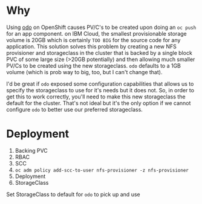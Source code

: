 # Why
Using [odo](https://docs.openshift.com/container-platform/4.2/cli_reference/openshift_developer_cli/understanding-odo.html) on OpenShift causes PV/C's to be created upon doing an `oc push` for an app component. on IBM Cloud, the smallest provisionable storage volume is 20GB which is certainly `TOO BIG` for the source code for any application. This solution solves this problem by creating a new NFS provisioner and storageclass in the cluster that is backed by a single block PVC of some large size (>20GB potentially) and then allowing much smaller PV/Cs to be created using the new storageclass. `odo` defaults to a 1GB volume (which is prob way to big, too, but I can't change that). 

I'd be great if `odo` exposed some configuration capabilities that allows us to specify the storageclass to use for it's needs but it does not. So, in order to get this to work correctly, you'll need to make this new storageclass the default for the cluster. That's not ideal but it's the only option if we cannot configure `odo` to better use our preferred storageclass. 

# Deployment

1. Backing PVC
2. RBAC
3. SCC
4. `oc adm policy add-scc-to-user nfs-provisioner -z nfs-provisioner`
5. Deployment
6. StorageClass


Set StorageClass to default for `odo` to pick up and use
